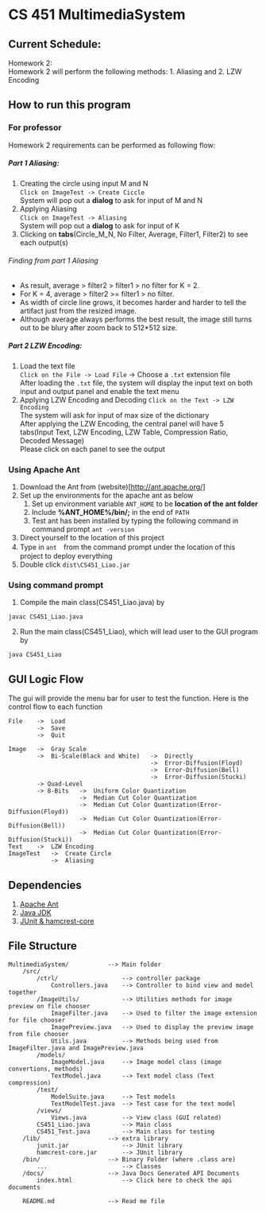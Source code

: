 CS 451 MultimediaSystem
=======================

## Current Schedule:

Homework 2:  
Homework 2 will perform the following methods: 1. Aliasing and 2. LZW Encoding

## How to run this program

### For professor

Homework 2 requirements can be performed as following flow:

##### Part 1 Aliasing:

1. Creating the circle using input M and N  
`Click on ImageTest -> Create Ciccle`  
System will pop out a __dialog__ to ask for input of M and N
2. Applying Aliasing  
`Click on ImageTest -> Aliasing`  
System will pop out a __dialog__ to ask for input of K
3. Clicking on __tabs__(Circle_M_N, No Filter, Average, Filter1, Filter2) to see each output(s)

###### Finding from part 1 Aliasing

* As result, average > filter2 > filter1 > no filter for K = 2.
* For K = 4, average > filter2 >= filter1 > no filter.
* As width of circle line grows, it becomes harder and harder to tell the artifact just from the resized image.
* Although average always performs the best result, the image still turns out to be blury after zoom back to 512*512 size.

##### Part 2 LZW Encoding:

1. Load the text file  
`Click on the File -> Load File` -> Choose a `.txt` extension file  
After loading the `.txt` file, the system will display the input text on both input and output panel and enable the text menu  
2. Applying LZW Encoding and Decoding
`Click on the Text -> LZW Encoding`  
The system will ask for input of max size of the dictionary  
After applying the LZW Encoding, the central panel will have 5 tabs(Input Text, LZW Encoding, LZW Table, Compression Ratio, Decoded Message)  
Please click on each panel to see the output

### Using Apache Ant

1. Download the Ant from (website)[http://ant.apache.org/]
2. Set up the environments for the apache ant as below
    1. Set up environment variable `ANT_HOME` to be **location of the ant folder**
    2. Include **%ANT_HOME%/bin/;** in the end of `PATH`
    3. Test ant has been installed by typing the following command in command prompt `ant -version`
3. Direct yourself to the location of this project
4. Type in `ant`　from the command prompt under the location of this project to deploy everything
5. Double click `dist\CS451_Liao.jar`

### Using command prompt

1. Compile the main class(CS451_Liao.java) by  
```
javac CS451_Liao.java
```
2. Run the main class(CS451_Liao), which will lead user to the GUI program by  
```
java CS451_Liao
```

## GUI Logic Flow

The gui will provide the menu bar for user to test the function. Here is the control flow to each function

```
File 	->	Load
		->	Save
		->	Quit

Image 	->	Gray Scale
		->	Bi-Scale(Black and White)	->	Directly
										->	Error-Diffusion(Floyd)
										->	Error-Diffusion(Bell)
										->	Error-Diffusion(Stucki)
		-> Quad-Level
		-> 8-Bits	->	Uniform Color Quantization
					->	Median Cut Color Quantization
					->	Median Cut Color Quantization(Error-Diffusion(Floyd))
					->	Median Cut Color Quantization(Error-Diffusion(Bell))
					->	Median Cut Color Quantization(Error-Diffusion(Stucki))
Text 	->	LZW Encoding
ImageTest	->	Create Circle
			->	Aliasing
```

## Dependencies

1. [Apache Ant](http://ant.apache.org/ "Apache Ant Official Website")
2. [Java JDK](http://www.java.com/en/ "Java official website")
3. [JUnit & hamcrest-core](https://github.com/junit-team/junit/wiki/Download-and-Install "JUnit official website")

## File Structure

	MultimediaSystem/			-->	Main folder
		/src/
			/ctrl/ 					--> controller package
				Controllers.java 	-->	Controller to bind view and model together
			/ImageUtils/			--> Utilities methods for image preview on file chooser
				ImageFilter.java 	--> Used to filter the image extension for file chooser
				ImagePreview.java 	--> Used to display the preview image from file chooser
				Utils.java 			--> Methods being used from ImageFilter.java and ImagePreview.java
			/models/
				ImageModel.java 	--> Image model class (image convertions, methods)
				TextModel.java 		--> Text model class (Text compression)
			/test/
				ModelSuite.java		--> Test models
				TextModelTest.java 	--> Test case for the text model
			/views/
				Views.java 			--> View class (GUI related)
			CS451_Liao.java 		--> Main class
			CS451_Test.java 		--> Main class for testing
		/lib/					--> extra library
			junit.jar 				--> JUnit library
			hamcrest-core.jar 		--> JUnit library
		/bin/ 					--> Binary Folder (where .class are)
			...						--> Classes
		/docs/					--> Java Docs Generated API Documents
			index.html 				--> Click here to check the api documents

		README.md 				--> Read me file
